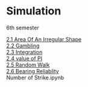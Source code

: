 # Simulation
6th semester

[2.1 Area Of An Irregular Shape](2.2%20Gambling.ipynb)<br>
[2.2 Gambling](2.2%20Gambling.ipynb)<br>
[2.3 Integration](2.3%20Numerical%20Integration.ipynb)<br>
[2.4 value of PI](2.4%20Value%20of%20PI.ipynb)<br>
[2.5 Random Walk](2.5%20Random%20Walk.ipynb)<br>
[2.6 Bearing Reliablity](2.6%20Bearing%20Reliability.ipynb)<br>
Number of Strike.ipynb
